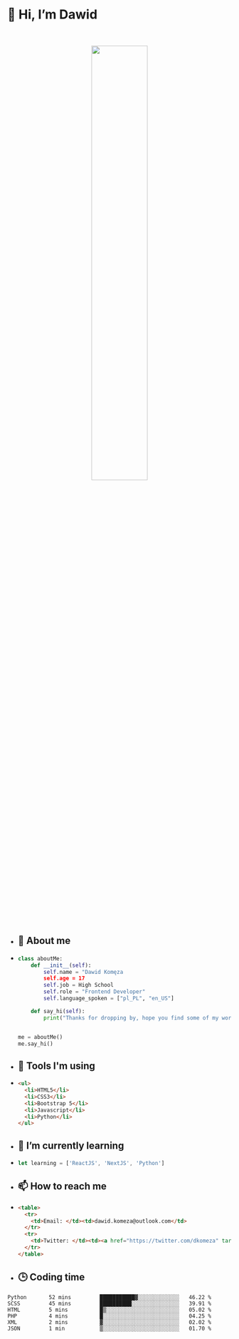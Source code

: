 <h1>👋 Hi, I’m Dawid</h1>
<p align="center">
   <br>
   <br>
   <img src="https://user-images.githubusercontent.com/106035813/169717090-b330e670-ddca-48c9-8b2d-2290dfb78111.png" width="50%">
   <br>
   <br>
</p>



- <h2>💁 About me</h2>
- ```Python
  class aboutMe:
      def __init__(self):
          self.name = "Dawid Komęza
          self.age = 17
          self.job = High School
          self.role = "Frontend Developer"
          self.language_spoken = ["pl_PL", "en_US"]

      def say_hi(self):
          print("Thanks for dropping by, hope you find some of my work interesting.")


  me = aboutMe()
  me.say_hi()
  ```
  
- <h2>🔨 Tools I'm using</h2>
- ```html
  <ul>
    <li>HTML5</li>
    <li>CSS3</li>
    <li>Bootstrap 5</li>
    <li>Javascript</li>
    <li>Python</li>
  </ul>
  
- <h2>🌱 I’m currently learning</h2>
- ```javascript
  let learning = ['ReactJS', 'NextJS', 'Python']
  ```
  
- <h2>📫 How to reach me</h2>
- ```html
  <table>
    <tr>
      <td>Email: </td><td>dawid.komeza@outlook.com</td>
    </tr>
    <tr>
      <td>Twitter: </td><td><a href="https://twitter.com/dkomeza" target="_blank">@dkomeza</a></td>
    </tr>
  </table>
  
- <h2>🕒 Coding time</h2>
   <!--START_SECTION:waka-->

```text
Python       52 mins         ███████████▓░░░░░░░░░░░░░   46.22 %
SCSS         45 mins         ██████████░░░░░░░░░░░░░░░   39.91 %
HTML         5 mins          █▒░░░░░░░░░░░░░░░░░░░░░░░   05.02 %
PHP          4 mins          █░░░░░░░░░░░░░░░░░░░░░░░░   04.25 %
XML          2 mins          ▓░░░░░░░░░░░░░░░░░░░░░░░░   02.02 %
JSON         1 min           ▒░░░░░░░░░░░░░░░░░░░░░░░░   01.70 %
```

<!--END_SECTION:waka-->
